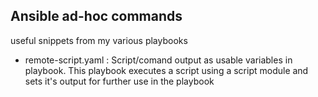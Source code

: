 ## Ansible ad-hoc commands
useful snippets from my various playbooks

- remote-script.yaml : Script/comand output as usable variables in playbook.
                       This playbook executes a script using a script module and sets it's output for further use in the playbook
